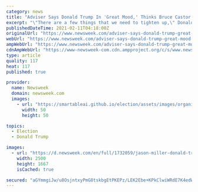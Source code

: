 ```yaml
---
category: news
title: "Adviser Says Donald Trump In 'Great Mood,' Thinks Bruce Castor Made 'Some Good Points'"
excerpt: "\"There are a few things that we need to tighten up,\" Donald Trump's adviser Jason Miller said of Trump's defense team in the Senate impeachment trial."
publishedDateTime: 2021-02-11T04:18:00Z
originalUrl: "https://www.newsweek.com/adviser-says-donald-trump-great-mood-thinks-bruce-castor-made-some-good-points-1568455"
webUrl: "https://www.newsweek.com/adviser-says-donald-trump-great-mood-thinks-bruce-castor-made-some-good-points-1568455"
ampWebUrl: "https://www.newsweek.com/adviser-says-donald-trump-great-mood-thinks-bruce-castor-made-some-good-points-1568455?amp=1"
cdnAmpWebUrl: "https://www-newsweek-com.cdn.ampproject.org/c/s/www.newsweek.com/adviser-says-donald-trump-great-mood-thinks-bruce-castor-made-some-good-points-1568455?amp=1"
type: article
quality: 117
heat: 117
published: true

provider:
  name: Newsweek
  domain: newsweek.com
  images:
    - url: "https://smartableai.github.io/election/assets/images/organizations/newsweek.com-50x50.jpg"
      width: 50
      height: 50

topics:
  - Election
  - Donald Trump

images:
  - url: "https://d.newsweek.com/en/full/1732059/jason-miller-donald-trump-impeachment-bruce-castor.jpg"
    width: 2500
    height: 1667
    isCached: true

secured: "aGYmmgiJw/u8OsjntxyPmG8tskbgEtPKEPz/LEK2Ebe+KPkClwiWRdE7K4edWC9NKfzg4tD/tQoG5QkbwxGmpJgsjx7f8aqhNynAItVdsu99rPzEPj5jCWFopCZ6TX17d+uo7nq65mxwiRFM+GALrprSSReX4Ot5ADpbUuxWRI0TBScRLGwDyyT3M7jl+4jhEr3s+uHAhY/WwwmV6Yx9nZqo0leUFWo4mMDKdWO58xBmMpRW2AQp3T1Va+nPf8IgIE1Ag7WABDzNM+bgnW8s8+KOaVCrKJsX4nQEuzaXQD8Q/dtjSlzUC3Gkkr1JQnbgugS3VPg26JhzSBQZATzDc71JiayTg0PGQ8A8C1PHxyc=;hmV/xBE+7UjU/wXlVIFFvA=="
---
```


